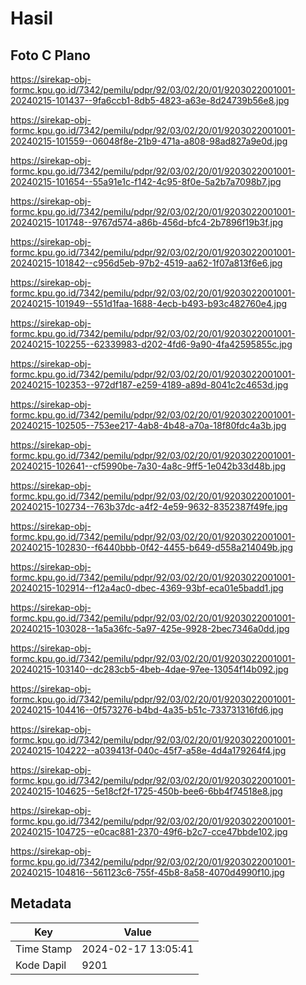 # Hasil

## Foto C Plano

https://sirekap-obj-formc.kpu.go.id/7342/pemilu/pdpr/92/03/02/20/01/9203022001001-20240215-101437--9fa6ccb1-8db5-4823-a63e-8d24739b56e8.jpg

https://sirekap-obj-formc.kpu.go.id/7342/pemilu/pdpr/92/03/02/20/01/9203022001001-20240215-101559--06048f8e-21b9-471a-a808-98ad827a9e0d.jpg

https://sirekap-obj-formc.kpu.go.id/7342/pemilu/pdpr/92/03/02/20/01/9203022001001-20240215-101654--55a91e1c-f142-4c95-8f0e-5a2b7a7098b7.jpg

https://sirekap-obj-formc.kpu.go.id/7342/pemilu/pdpr/92/03/02/20/01/9203022001001-20240215-101748--9767d574-a86b-456d-bfc4-2b7896f19b3f.jpg

https://sirekap-obj-formc.kpu.go.id/7342/pemilu/pdpr/92/03/02/20/01/9203022001001-20240215-101842--c956d5eb-97b2-4519-aa62-1f07a813f6e6.jpg

https://sirekap-obj-formc.kpu.go.id/7342/pemilu/pdpr/92/03/02/20/01/9203022001001-20240215-101949--551d1faa-1688-4ecb-b493-b93c482760e4.jpg

https://sirekap-obj-formc.kpu.go.id/7342/pemilu/pdpr/92/03/02/20/01/9203022001001-20240215-102255--62339983-d202-4fd6-9a90-4fa42595855c.jpg

https://sirekap-obj-formc.kpu.go.id/7342/pemilu/pdpr/92/03/02/20/01/9203022001001-20240215-102353--972df187-e259-4189-a89d-8041c2c4653d.jpg

https://sirekap-obj-formc.kpu.go.id/7342/pemilu/pdpr/92/03/02/20/01/9203022001001-20240215-102505--753ee217-4ab8-4b48-a70a-18f80fdc4a3b.jpg

https://sirekap-obj-formc.kpu.go.id/7342/pemilu/pdpr/92/03/02/20/01/9203022001001-20240215-102641--cf5990be-7a30-4a8c-9ff5-1e042b33d48b.jpg

https://sirekap-obj-formc.kpu.go.id/7342/pemilu/pdpr/92/03/02/20/01/9203022001001-20240215-102734--763b37dc-a4f2-4e59-9632-8352387f49fe.jpg

https://sirekap-obj-formc.kpu.go.id/7342/pemilu/pdpr/92/03/02/20/01/9203022001001-20240215-102830--f6440bbb-0f42-4455-b649-d558a214049b.jpg

https://sirekap-obj-formc.kpu.go.id/7342/pemilu/pdpr/92/03/02/20/01/9203022001001-20240215-102914--f12a4ac0-dbec-4369-93bf-eca01e5badd1.jpg

https://sirekap-obj-formc.kpu.go.id/7342/pemilu/pdpr/92/03/02/20/01/9203022001001-20240215-103028--1a5a36fc-5a97-425e-9928-2bec7346a0dd.jpg

https://sirekap-obj-formc.kpu.go.id/7342/pemilu/pdpr/92/03/02/20/01/9203022001001-20240215-103140--dc283cb5-4beb-4dae-97ee-13054f14b092.jpg

https://sirekap-obj-formc.kpu.go.id/7342/pemilu/pdpr/92/03/02/20/01/9203022001001-20240215-104416--0f573276-b4bd-4a35-b51c-733731316fd6.jpg

https://sirekap-obj-formc.kpu.go.id/7342/pemilu/pdpr/92/03/02/20/01/9203022001001-20240215-104222--a039413f-040c-45f7-a58e-4d4a179264f4.jpg

https://sirekap-obj-formc.kpu.go.id/7342/pemilu/pdpr/92/03/02/20/01/9203022001001-20240215-104625--5e18cf2f-1725-450b-bee6-6bb4f74518e8.jpg

https://sirekap-obj-formc.kpu.go.id/7342/pemilu/pdpr/92/03/02/20/01/9203022001001-20240215-104725--e0cac881-2370-49f6-b2c7-cce47bbde102.jpg

https://sirekap-obj-formc.kpu.go.id/7342/pemilu/pdpr/92/03/02/20/01/9203022001001-20240215-104816--561123c6-755f-45b8-8a58-4070d4990f10.jpg


## Metadata

| Key        | Value               |
| ---------- | ------------------- |
| Time Stamp | 2024-02-17 13:05:41 |
| Kode Dapil | 9201                |




